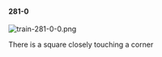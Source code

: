 #### 281-0
![train-281-0-0.png](https://github.com/lil-lab/nlvr/raw/master/nlvr/train/images/12/train-281-0-0.png "train-281-0-0.png")

There is a square closely touching a corner